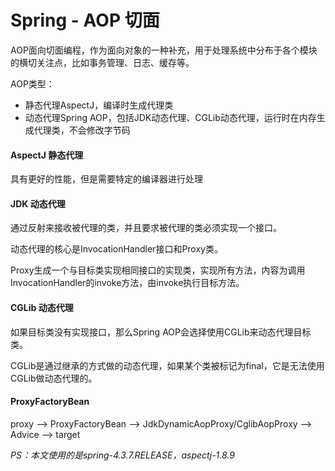 # Spring - AOP 切面

AOP面向切面编程，作为面向对象的一种补充，用于处理系统中分布于各个模块的横切关注点，比如事务管理、日志、缓存等。

AOP类型：

- 静态代理AspectJ，编译时生成代理类
- 动态代理Spring AOP，包括JDK动态代理、CGLib动态代理，运行时在内存生成代理类，不会修改字节码

#### AspectJ 静态代理

具有更好的性能，但是需要特定的编译器进行处理

#### JDK 动态代理

通过反射来接收被代理的类，并且要求被代理的类必须实现一个接口。

动态代理的核心是InvocationHandler接口和Proxy类。

Proxy生成一个与目标类实现相同接口的实现类，实现所有方法，内容为调用InvocationHandler的invoke方法，由invoke执行目标方法。

#### CGLib 动态代理

如果目标类没有实现接口，那么Spring AOP会选择使用CGLib来动态代理目标类。

CGLib是通过继承的方式做的动态代理，如果某个类被标记为final，它是无法使用CGLib做动态代理的。

#### ProxyFactoryBean

proxy --> ProxyFactoryBean --> JdkDynamicAopProxy/CglibAopProxy --> Advice --> target 

*PS：本文使用的是spring-4.3.7.RELEASE，aspectj-1.8.9*